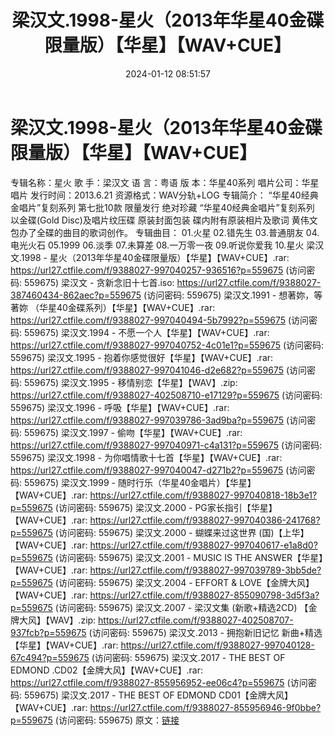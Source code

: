 ﻿---
title: 梁汉文.1998-星火（2013年华星40金碟限量版）【华星】【WAV+CUE】
date: 2024-01-12 08:51:57
categories: WAV车载音乐、镜像
tags: 华语中文
---
# 梁汉文.1998-星火（2013年华星40金碟限量版）【华星】【WAV+CUE】

专辑名称：星火
歌 手：梁汉文
语 言：粤语
版 本：华星40系列
唱片公司：华星唱片
发行时间：2013.6.21
资源格式：WAV分轨+LOG
专辑简介：
“华星40经典金唱片”复刻系列 第七批10款 限量发行 绝对珍藏
“华星40经典金唱片”复刻系列 以金碟(Gold Disc)及唱片纹压碟
原装封面包装 碟内附有原装相片及歌词
黄伟文包办了全碟的曲目的歌词创作。
专辑曲目：
01.火星
02.错先生
03.普通朋友
04.电光火石
05.1999
06.淡季
07.未算差
08.一万零一夜
09.听说你爱我
10.星火
梁汉文.1998 - 星火（2013年华星40金碟限量版）【华星】【WAV+CUE】.rar: https://url27.ctfile.com/f/9388027-997040257-936516?p=559675
(访问密码: 559675)
梁汉文 - 贪新念旧十七首.iso: https://url27.ctfile.com/f/9388027-387460434-862aec?p=559675
(访问密码: 559675)
梁汉文.1991 - 想著妳，等著妳 （华星40金碟系列）【华星】【WAV+CUE】.rar: https://url27.ctfile.com/f/9388027-997040494-5b7992?p=559675
(访问密码: 559675)
梁汉文.1994 - 不愿一个人【华星】【WAV+CUE】.rar: https://url27.ctfile.com/f/9388027-997040752-4c01e1?p=559675
(访问密码: 559675)
梁汉文.1995 - 抱着你感觉很好【华星】【WAV+CUE】.rar: https://url27.ctfile.com/f/9388027-997041046-d2e682?p=559675
(访问密码: 559675)
梁汉文.1995 - 移情别恋【华星】【WAV】.zip: https://url27.ctfile.com/f/9388027-402508710-e17129?p=559675
(访问密码: 559675)
梁汉文.1996 - 呼吸【华星】【WAV+CUE】.rar: https://url27.ctfile.com/f/9388027-997039786-3ad9ba?p=559675
(访问密码: 559675)
梁汉文.1997 - 偷吻【华星】【WAV+CUE】.rar: https://url27.ctfile.com/f/9388027-997040971-c4a131?p=559675
(访问密码: 559675)
梁汉文.1998 - 为你唱情歌十七首【华星】【WAV+CUE】.rar: https://url27.ctfile.com/f/9388027-997040047-d271b2?p=559675
(访问密码: 559675)
梁汉文.1999 - 随时行乐（华星40金唱片）【华星】【WAV+CUE】.rar: https://url27.ctfile.com/f/9388027-997040818-18b3e1?p=559675
(访问密码: 559675)
梁汉文.2000 - PG家长指引【华星】【WAV+CUE】.rar: https://url27.ctfile.com/f/9388027-997040386-241768?p=559675
(访问密码: 559675)
梁汉文.2000 - 蝴蝶来过这世界 (国)【上华】【WAV+CUE】.rar: https://url27.ctfile.com/f/9388027-997040617-e1a8d0?p=559675
(访问密码: 559675)
梁汉文.2001 - MUSIC IS THE ANSWER【华星】【WAV+CUE】.rar: https://url27.ctfile.com/f/9388027-997039789-3bb5de?p=559675
(访问密码: 559675)
梁汉文.2004 - EFFORT & LOVE【金牌大风】【WAV+CUE】.rar: https://url27.ctfile.com/f/9388027-855090798-3d5f3a?p=559675
(访问密码: 559675)
梁汉文.2007 - 梁汉文集 (新歌+精选2CD) 【金牌大风】【WAV】.zip: https://url27.ctfile.com/f/9388027-402508707-937fcb?p=559675
(访问密码: 559675)
梁汉文.2013 - 拥抱新旧记忆 新曲+精选【华星】【WAV+CUE】.rar: https://url27.ctfile.com/f/9388027-997040128-67c494?p=559675
(访问密码: 559675)
梁汉文.2017 - THE BEST OF EDMOND .CD02【金牌大风】【WAV+CUE】.rar: https://url27.ctfile.com/f/9388027-855956952-ee06c4?p=559675
(访问密码: 559675)
梁汉文.2017 - THE BEST OF EDMOND CD01【金牌大风】【WAV+CUE】.rar: https://url27.ctfile.com/f/9388027-855956946-9f0bbe?p=559675
(访问密码: 559675)
原文：[链接](https://blog.sina.com.cn/s/blog_1647c7e760103146r.html)